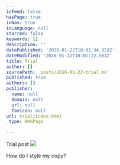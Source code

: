 ```yaml
---
inFeed: false
hasPage: true
inNav: true
inLanguage: null
starred: false
keywords: []
description: ''
datePublished: '2016-01-22T10:01:34.853Z'
dateModified: '2016-01-22T10:01:22.581Z'
title: Trial
author: []
sourcePath: _posts/2016-01-22-trial.md
published: true
authors: []
publisher:
  name: null
  domain: null
  url: null
  favicon: null
url: trial/index.html
_type: WebPage

---
```

Trial post
![](https://the-grid-user-content.s3-us-west-2.amazonaws.com/294096eb-bc7e-437e-91e7-a4582aa9471d.jpg)

How do I style my copy?